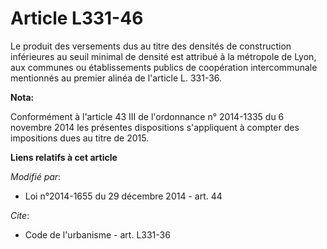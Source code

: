 # Article L331-46

Le produit des versements dus au titre des densités de construction inférieures au seuil minimal de densité est attribué à la
métropole de Lyon, aux communes ou établissements publics de coopération intercommunale mentionnés au premier alinéa de
l'article L. 331-36.

**Nota:**

Conformément à l'article 43 III de l'ordonnance n° 2014-1335 du 6 novembre 2014 les présentes dispositions s'appliquent à
compter des impositions dues au titre de 2015.

**Liens relatifs à cet article**

_Modifié par_:

  - Loi n°2014-1655 du 29 décembre 2014 - art. 44

_Cite_:

  - Code de l'urbanisme - art. L331-36
